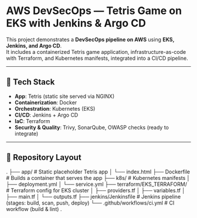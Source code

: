 # AWS DevSecOps — Tetris Game on EKS with Jenkins & Argo CD

This project demonstrates a **DevSecOps pipeline on AWS** using **EKS, Jenkins, and Argo CD**.  
It includes a containerized Tetris game application, infrastructure-as-code with Terraform, and Kubernetes manifests, integrated into a CI/CD pipeline.

---

## 🚀 Tech Stack
- **App**: Tetris (static site served via NGINX)
- **Containerization**: Docker
- **Orchestration**: Kubernetes (EKS)
- **CI/CD**: Jenkins + Argo CD
- **IaC**: Terraform
- **Security & Quality**: Trivy, SonarQube, OWASP checks (ready to integrate)

---

## 📂 Repository Layout
.
├── app/ # Static placeholder Tetris app
│ └── index.html
├── Dockerfile # Builds a container that serves the app
├── k8s/ # Kubernetes manifests
│ ├── deployment.yml
│ └── service.yml
├── terraform/EKS_TERRAFORM/ # Terraform config for EKS cluster
│ ├── providers.tf
│ ├── variables.tf
│ ├── main.tf
│ └── outputs.tf
├── jenkins/Jenkinsfile # Jenkins pipeline (stages: build, scan, push, deploy)
└── .github/workflows/ci.yml # CI workflow (build & lint)
.
